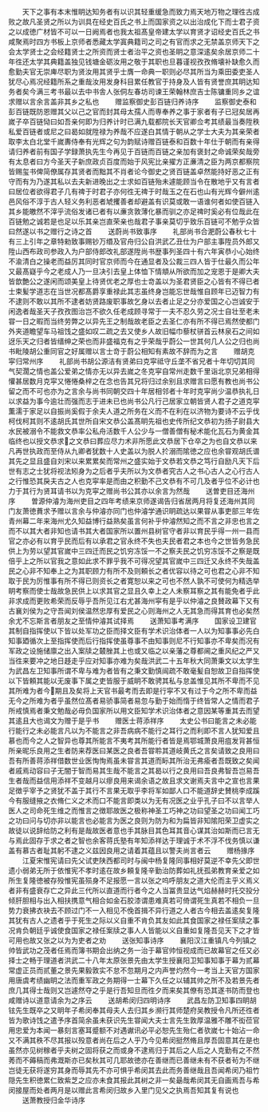 <!-- { "loadSidebar": true } -->
　　天下之事有本末惟眀达知务者有以识其轻重缓急而致力焉天地万物之理徃古成败之故凡圣贤之所以为训具在经史百氏之书上而国家资之以出治成化下而士君子资之以成徳广材皆不可以一日阙焉者也我太祖髙皇帝建太学以育贤才诏经史百氏之书咸聚焉时四方书板上京师者悉藏太学寘典籍司之司之有官而求之无禁盖京师天下之会太学贤士之会经籍贤士之所资而贤士者治平之资也圣眀之意深逺矣余居京师二十年徃还太学其典籍盖独见钱塘金砺汝用之敬于其职也旦暮谨视孜孜脩壊补缺愈久而愈勤夫官无崇庳尽职为贤汝用其贤乎士膺一命典一职则必尽其所当为乘田委吏圣人犹尽心焉况经籍所系之重哉汝用发身科目累任教官于持身及人皆有贤誉庶其眀达知务者矣今满三考书最以去中书舎人张侗左春坊司谏王荣翰林庶吉士陈镛重同乡之谊求赠以言余言盖非其乡之私也
　　赠监察御史彭百链归养诗序
　　监察御史泰和彭百链既防恩赠其父以己之官而封其母太孺人而専奉养之事于家者有子已冠矣居再嵗子卒百链恸曰如吾亲何即为归养计时已满九载都院长天官卿佥考其绩最当奏陞秩私爱百链者或尼之曰曷如就陞禄为养哉不应遂白其情于朝从之学士大夫为其亲荣者取李太白北堂千嵗夀侍奉有光辉之句为韵赋诗赠百链泰和百数十年仕于朝而有亲得请归养者前有国子学録萧执先生今再见于百链而百链之亲加有褒封之命诚荣矣哉旁有太息者曰方今圣天子新庶政贞百度而始于风宪比亲擢方正亷清之臣为两京都察院皆赐玺书俾简僚属存其贤者而黜其不肖者论今御史之贤百链盖卓然能持好恶之正有守而有为乃遂其私以去夫新进晚出之士求如百链殆未遽能顾当令在散地乎又有言者曰居位者欲得君子几有禆于时君子亦何徃无禆于时哉玉之在石也山有光辉今僻州逺邑风俗不淳于古人轻义务利恶者虓攫善者却避盖有识莫或敢一语谁何者如使百链入其乡能皦然不滓乎流俗发诸已者有以亷贪敦薄化暴而驯之亦足禆时奚必有位哉此在百链勉之诚若是也足以乐其亲岂直荣亲也哉君子事亲莫切乎致乐百链可不勉乎众皆曰然遂以书之赠行之诗之首
　　送蔚尚书致事序
　　礼部尚书合淝蔚公春秋七十有三上引年之章特勑致事赐钞万缗及官舟归公自洪武乙丑仕为户部主事陞员外郎又陞山西布政司参政入为户部侍郎改礼部遂陞尚书歴事列圣四十有六年寅恭小心始终不渝清白之操老而益厉其同时官京师而今在通显者及公裁三四人皆于仕最久而公年又最髙嶷乎今之老成人乃一旦决引去皇上体恤下情頫从所欲而加之宠恩于是卿大夫皆歆艶公之遂闲而颂美皇上待贤优老之厚也士竒盖以为圣君贤臣之心皆有不得已者士束髪学道志在当世况都髙爵享重禄此其志虽终身岂能忘世哉惟自顾年已迈智力有不逮则不敢以其所不逮者妨贤路废职事故乞身以去者止足之分亦爱国之心岂诚安于闲逸者哉圣天子孜孜图治岂不欲久任老成顾寻常于一夫不忍久劳之况士自壮至老未甞一日之暇而当终劳弊之以异先王之制哉故老臣之去圣仁亦有所不得已焉然使都门外夹道瞻望车马祖饯之盛如叹二疏之去又使乡人故旧幅巾藜杖骈首云林泉石之间如迓乐天之归者皆缙绅之荣也而非盛福克有之乎荣哉乎蔚公一世其何几人公之归也尚书毗陵胡公重同官之好属赠以言士竒于蔚公相知有素故不辞而为之言
　　赠胡克寜归常州序
　　礼部尚书胡公源洁有贤弟曰克寜祗守丘垄不省兄者十年切切其同气契濶之情也盖公爱弟之情亦无以异去嵗之冬克寜自常州走数千里诣北京兄弟相得懽甚居数月克寜又惓惓桑梓之在念也告其兄将归过余别且求赠言曰愿有教也尚书公留之而不可也亦为之言余与尚书同朝交四十年居相邻者十年时克寜尚少温恭执礼日以求益为事今逾壮而强而志于进未已也尚书公凡行己居家立朝皆贤人君子之道克寜薫濡于家足以自振尚奚假于余夫人道之所务在义而不在利在以济物为要诗不云乎伐柯伐柯其则不逺胡氏其世所自宋文恭公盖髙眀先祖也史传所纪文恭初为扬子尉县大水民被溺令不能救文恭率公私舟活数千人公少与一僧善僧有秘术能化瓦石为黄金其临终也以授文恭求之文恭曰葬应尽力术非所愿此文恭居下仓卒之为也自文恭以来凡再世执政而至侍从九卿者犹数十人史盖以为脱人扵溺而隂徳之应也余甞观胡氏谱其先之显且盛自刘宋以来累累矣而常州之盛实始于文恭若文恭之笃行自励凡天下后世有志之士犹将视法矧身为之后者乎夫所以为文恭者究古人之书心古人之心行古人之行惟恐其戾夫古之人也克寜率是而由之积勤不己文恭有不可几及者乎位不必计也力于其行为贤耳请书以为克寜之赠尚书公其亦以余言为然哉
　　送曽吏目还海州序
　　曽源仲濬为海州吏目之四年考绩来京师遂谒告归省居两月将复还海州其同门友萧徳蕡求予赠以言余与仲濬亦同门也仲濬学通识眀疏达以果甞从事吏部三年佐青州幕二年来海州尤久知益博行益熟矣虽言何补乎仲濬然知之而不言之非忠也言之而不以其大者非知也请书其大者国家所以置州县树官守者非以育民乎得一州一县而官之亦必有以育乎民而后有以承君之官永终不失也夫民者君之本也今之世皆务急民供上为劳以望其官嵗中三四迁而民之饥穷冻馁一不之察夫民之饥穷冻馁不之察是既倍乎上之所以官我之意如此求不罪乎我不可得况望其官嵗中三四迁又永终不失哉盖民之心非不知奉上之为其职顾力有所不及则頼长之者优容以待之可也君之心非不知取于民为厉惟事有所不得已则资长之者寛恕以来之可也不然人孰不可使何为精选举眀考察而使士哉故急民供上以求其官之显且久幸上之人未察耳察之其有能免者乎此非求成而更败希荣而反辱乎吾所见江右尤甚海州寜有是乎以仲濬之良賛政幕下又有古襄刘侯为之守吾闻刘侯温然忠厚有爱民之心则海州之人无其急而得其育也必矣然余尤不忘斯言者朋友之至情仲濬其试择焉
　　送萧知事考满序
　　国家设卫建官其制自指挥使以下皆以处军功之臣而择文臣有学术识治体者一人以为知事事必先白知事廼循次上至指挥使而后行指挥使虽尊事不由知事则尼不行知事亦不卑矣而况有军政之设施储廪之出入案牍之樷脞其上也或又临之以亲藩之尊都阃之重风纪之严又当徃来要冲之地日趍走乎应对知事亦难为矣哉洪武二十五年秋大同萧秉文以太学生为武昌左卫知事所谓不卑与难为者皆有之秉文勤慎闿疏不敢毫髪自恕故卫自指挥使以下皆頼其能以无废事下属之吏皆服于威眀不敢骋其私与怠盖惟见其所不卑而不见其所难为者今期且及矣将上天官书最考而去即是行寜不又有过于今之所不卑而益无今之所难为者乎虽然位髙者易骄事简者易忽与勤于始而惰于终皆常人之情而君子所戒慎焉者秉文勉哉必毋负国家所以用文臣知学术识治体者之意因某等重其去而望其逺且大也谒文为赠于是乎书
　　赠医士蒋添祥序
　　太史公书曰能言之未必能行能行之未必能言凡以为不能言之非吾病病不能行之耳行之而利即不言人犹知爱且慕也而今之人之智异也尊其所能言不夷考其所能行者皆是焉鄂城萧良用疽发背甚恒所亲昵乐良用之生者防来荐医曰某医之良者吾甞聆其道岐黄氏之言矣请致之良用曰吾有所善蒋添祥借数世业医恂恂焉虽未甞言其道而眎其所治无弗瘉者吾既致之矣闻者戚焉动容曰子无闇于智而易其生哉不能言之其曷以行之良用曰吾良弗智吾岂易吾生者哉而益信用添祥不变越月以瘳良用来谒余语之故且求文谢焉夫言中之宣也言果足徴乎宰予之贤犹不盖于其行不言果无取乎李将军如鄙人口不能道辞史賛桃李成蹊今有服缝掖之衣脩仁义之术而口不能言即类以为无有况医之业乎孔子曰不以言举人医人之司命死生维之而惟言之徴耶故医之极称神圣工巧神之功曰望圣之功曰闻工巧之功曰问与切亦非以能言也必能言为医之良则为防为和为扁皆非知隂阳荣卫虚实之故徒以说辞给防之利有是哉故医者意也手其脉目其色耳其音心谋其治如斯而已言无与焉此固存于求之者之智也余客蒋氏塾有年知添祥达于理诚于术不浮不伐务慎以谦盖有慕古者耻其躬不逮之义兹因良用之请着其蕴且以警夫尚言者云
　　赠杨掾序
　　江夏宋惟宪请曰先父试吏陕西都司时与闽中杨复隆同事相好莫逆不幸先父即世遗小弱弟无所于依惟宪不孝时逺在故乡頼复隆辛勤治防葬如礼抚孤弟教育亲爱之如所生复隆徳被存殁惟宪虽殒身不足报愿一言以张之呜呼朋友之道大伦而主乎义焉义者非有盛衰存亡之异此三代所以直道而行者今之人当冨贵显达气焰赫赫时托交投分倾肝胆相与出入相扶携意气相合如金石胶漆谓患难真若可倚谓死生真若不相负一旦势力衰拂衣袂去不顾过门不一入相见不俛首揖不异行道之人者古今相去盖逺矣复隆其犹有古人之遗者乎于死生之际以义自重不肯负其友如此其食国家之禄任案牍之事况肯负朝廷乎诚使食国家之禄任案牍之事人人皆能以义自重如复隆吾见天下之才皆可用也故又张之以为为吏者之劝
　　送张知事诗序
　　襄阳汉江重镇凡今列镇之帅皆武功之茂者任焉而簿书期会出纳之务一治于幕官帅恒视成而已故幕官之任又必择士之畅于理道者洪武二十八年太原张景先由太学生授襄阳卫知事知事于幕为贰幕常虚正员而贰董之景先果毅敦实不怠不忽期月之内声誉灼然今一考当上天官方国家用唐虞考绩幽眀之法而重军政之务期得一士幕下久任之以辅其帅之所不及若景先者庶几其得士哉则又岂遽然夺之乎是行吾知旦而徃夕而来矣其僚有恐其遂书防而登也咸赠诗以道意请余为之序云
　　送胡希闵归四明诗序
　　武昌左防卫知事四眀胡铉先生既卒之又眀年子希闵奉其母夫人去归其乡濒行其师楚府吴教授令凡所还徃者皆为歌诗饯之遣予序首简余虽未获识先生甞闻大夫士言先生敦厚温雅不雕不衒莅官用忠爱为本闻一暴刻言塞耳蹙额不对遇谳讯必平必恕先生殆仁者欤嵗七十始沾一命又不满其秩不尽其报以殁意者尚在后之人乎乃今见希闵挺然脩且厚吾固意其在是也虽然亦见树稼者乎夫树之固将获之而或身不逮焉归于其后之人后之人克勤有之不然莠而不薅稿而弗溉斯亦已矣秋其可几耶故徳亦在善继而已善继未有不获者茍为不继岂徒无获将遂穷其身而辱其先不亦可惧乎希闵其去此而务善继哉且吾闻希闵乃祖竹隠先生积徳累仁致紫芝之应亦未食其报此其树之非一矣朂哉希闵其无自画焉吾与希闵接屋而处者两月是以赠此言希闵归故乡入里门见父之执焉吾知其复有说也
　　送萧教授归金华诗序
